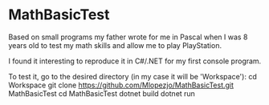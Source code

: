# MathBasicTest
Based on small programs my father wrote for me in Pascal when I was 8 years old to test my math skills and allow me to play PlayStation.

I found it interesting to reproduce it in C#/.NET for my first console program.

To test it, go to the desired directory (in my case it will be 'Workspace'):
cd Workspace
git clone https://github.com/Mlopezjo/MathBasicTest.git MathBasicTest
cd MathBasicTest
dotnet build
dotnet run
